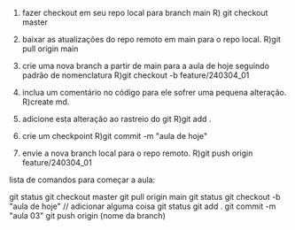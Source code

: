 1) fazer checkout em seu repo local para branch main
R) git checkout master

2) baixar as atualizações do repo remoto em main para o repo local.
R)git pull origin main

3) crie uma nova branch a partir de main para a aula de hoje seguindo 
padrão de nomenclatura
R)git checkout -b feature/240304_01

4) inclua um comentário no código para ele sofrer uma pequena alteração.
R)create md.

5) adicione esta alteração ao rastreio do git
R)git add .

6) crie um checkpoint 
R)git commit -m "aula de hoje"

7) envie a nova branch local para o repo remoto.
R)git push origin feature/240304_01


lista de comandos para começar a aula:

git status
git checkout master
git pull origin main
git status
git checkout -b "aula de hoje"
// adicionar alguma coisa
git status
git add .
git commit -m "aula 03"
git push origin (nome da branch)
